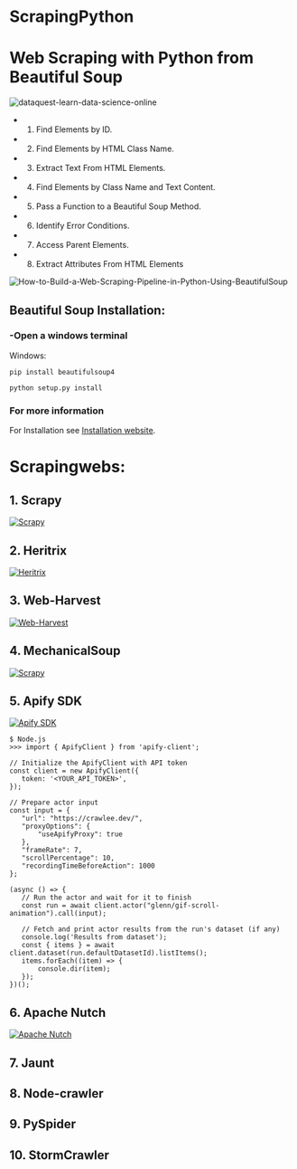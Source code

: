 # ScrapingPython
# Web Scraping with Python from Beautiful Soup

![dataquest-learn-data-science-online](https://user-images.githubusercontent.com/90658763/183295433-364e925f-a8c9-472c-9aff-a3c1473094d9.gif)

- 1. Find Elements by ID.
- 2. Find Elements by HTML Class Name.
- 3. Extract Text From HTML Elements.
- 4. Find Elements by Class Name and Text Content.
- 5. Pass a Function to a Beautiful Soup Method.
- 6. Identify Error Conditions.
- 7. Access Parent Elements.
- 8. Extract Attributes From HTML Elements

![How-to-Build-a-Web-Scraping-Pipeline-in-Python-Using-BeautifulSoup](https://user-images.githubusercontent.com/90658763/183295561-55061f26-0b1a-4618-8954-ee951d362ad5.gif)


## Beautiful Soup Installation:

### -Open a windows terminal

Windows:
```console
pip install beautifulsoup4
```
```console
python setup.py install
 ```
### For more information

For Installation see [Installation website](https://code.tutsplus.com/es/tutorials/scraping-webpages-in-python-with-beautiful-soup-the-basics--cms-28211).

# Scrapingwebs:

## 1. Scrapy
[![Scrapy](https://user-images.githubusercontent.com/90658763/230072341-0383a9a3-6e43-488d-a285-cdbde55ea587.png)](https://scrapy.org/)
## 2. Heritrix
[![Heritrix](https://user-images.githubusercontent.com/90658763/230072897-85d73ba5-228c-46d1-b93d-589a9907efb6.png)](https://github.com/internetarchive/heritrix3/wiki)
## 3. Web-Harvest
[![Web-Harvest](https://user-images.githubusercontent.com/90658763/230073486-faf635ff-d282-4934-b0d5-0dd3ad85e4ba.png)](https://web-harvest.sourceforge.net/)
## 4. MechanicalSoup
[![Scrapy](https://user-images.githubusercontent.com/90658763/230073718-40dafde4-3a32-483f-a54c-41bf46e509e7.png)](https://mechanicalsoup.readthedocs.io/en/stable/)
## 5. Apify SDK
[![Apify SDK](https://user-images.githubusercontent.com/90658763/230074693-c29476c3-5568-40e1-8886-e630939850ad.gif)](https://apify.com/glenn/gif-scroll-animation/api)

 ```console
$ Node.js
>>> import { ApifyClient } from 'apify-client';

// Initialize the ApifyClient with API token
const client = new ApifyClient({
    token: '<YOUR_API_TOKEN>',
});

// Prepare actor input
const input = {
    "url": "https://crawlee.dev/",
    "proxyOptions": {
        "useApifyProxy": true
    },
    "frameRate": 7,
    "scrollPercentage": 10,
    "recordingTimeBeforeAction": 1000
};

(async () => {
    // Run the actor and wait for it to finish
    const run = await client.actor("glenn/gif-scroll-animation").call(input);

    // Fetch and print actor results from the run's dataset (if any)
    console.log('Results from dataset');
    const { items } = await client.dataset(run.defaultDatasetId).listItems();
    items.forEach((item) => {
        console.dir(item);
    });
})();
```

## 6. Apache Nutch
[![Apache Nutch](https://user-images.githubusercontent.com/90658763/230076004-1f3eda9d-7710-4673-890c-ed2b9bc0c683.png)](https://nutch.apache.org/)
## 7. Jaunt

## 8. Node-crawler

## 9. PySpider

## 10. StormCrawler
